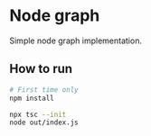 # Node graph

Simple node graph implementation.

## How to run

```bash
# First time only
npm install

npx tsc --init
node out/index.js
```
